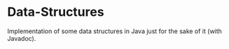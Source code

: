 # Data-Structures
Implementation of some data structures in Java just for the sake of it (with Javadoc).
